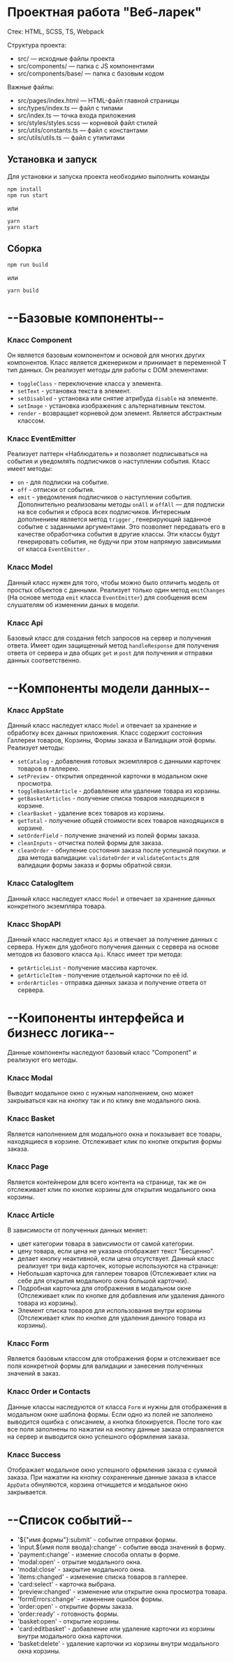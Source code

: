 # Проектная работа "Веб-ларек"

Стек: HTML, SCSS, TS, Webpack

Структура проекта:
- src/ — исходные файлы проекта
- src/components/ — папка с JS компонентами
- src/components/base/ — папка с базовым кодом

Важные файлы:
- src/pages/index.html — HTML-файл главной страницы
- src/types/index.ts — файл с типами
- src/index.ts — точка входа приложения
- src/styles/styles.scss — корневой файл стилей
- src/utils/constants.ts — файл с константами
- src/utils/utils.ts — файл с утилитами

## Установка и запуск
Для установки и запуска проекта необходимо выполнить команды

```
npm install
npm run start
```

или

```
yarn
yarn start
```
## Сборка

```
npm run build
```

или

```
yarn build
```

# --Базовые компоненты--

### **Класс Component**
Он является базовым компонентом и основой для многих других компонентов. Класс является дженериком и принимает в переменной  T  тип данных. 
Он реализует методы для работы с DOM элементами:
* `toggleClass` - переключение класса у элемента.
* `setText` - установка текста в элемент.
* `setDisabled` - установка или снятие атрибуда `disable` на элементе.
* `setImage` - установка изображения с альтернативным текстом.
* `render` - возвращает корневой дом элемент.
Является абстрактным классом.

### **Класс EventEmitter**
Реализует паттерн «Наблюдатель» и позволяет подписываться на события и уведомлять подписчиков
о наступлении события.
Класс имеет методы:
* `on` - для подписки на событие.
* `off` - отписки от события.
* `emit` - уведомления подписчиков о наступлении события. 
Дополнительно реализованы методы  `onAll` и  `offAll`  — для подписки на все события и сброса всех
подписчиков.
Интересным дополнением является метод  `trigger` , генерирующий заданное событие с заданными
аргументами. Это позволяет передавать его в качестве обработчика события в другие классы. Эти
классы будут генерировать события, не будучи при этом напрямую зависимыми от класса  `EventEmitter` .

### **Класс Model**
Данный класс нужен для того, чтобы можно было отличить модель от простых объектов с данными.
Реализует только один метод `emitChanges` (На основе метода `emit` класса `EventEmitter`) для сообщения всем слушателям об изменении даных в модели.

### **Класс Api**
Базовый класс для создания fetch запросов на сервер и получения ответа.
Имеет один защищенный метод `handleResponse` для получения ответа от сервера и два общих `get` и `post` для получения и отправки данных соответственно.

# --Компоненты модели данных--

### **Класс AppState**
Данный класс наследует класс `Model` и отвечает за хранение и обработку всех данных приложения.
Класс содержит состояния Галлереи товаров, Корзины, Формы заказа и Валидации этой формы.
Реализует методы:
* `setCatalog` - добавления готовых экземпляров с данными карточек товаров в галлерею.
* `setPreview` - открытия опреденной карточки в модальном окне просмотра.
* `toggleBasketArticle` - добавление или удаление товара из корзины.
* `getBasketArticles` - получение списка товаров находящихся в корзине.
* `clearBasket` - удаление всех товаров из корзины.
* `getTotal` - получение общей стоимости всех товаров находящихся в корзине.
* `setOrderField` - получение значений из полей формы заказа.
* `cleanInputs` - отчистка полей формы для заказа.
* `cleanOrder` - обнуление состояния заказа после успешной покупки.
и два метода валидации: `validateOrder` и `validateContacts` для валидации формы заказа и формы обратной связи.

### **Класс CatalogItem**
Данный класс наследует класс `Model` и отвечает за хранение данных конкретного экземпляра товара.

### **Класс ShopAPI**
Данный класс наследует класс `Api` и отвечает за получение данных с сервера. Нужен для удобного получения данных с сервера на основе методов из базового класса `Api`.
Класс имеет три метода:
* `getArticleList` - получение массива карточек.
* `getArticleItem` - получение отдельной карточки по её id.
* `orderArticles` - отправка данных заказа и получение ответа от сервера.

# --Коипоненты интерфейса и бизнесс логика--
Данные компоненты наследуют базовый класс "Component" и реализуют его методы.

### **Класс Modal**
Выводит модальное окно с нужным наполнением, оно может закрываться как на кнопку так и по клику вне модального окна.

### **Класс Basket**
Является наполнением для модального окна и показывает все товары, находящиеся в корзине. Отслеживает клик по кнопке открытия формы заказа.

### **Класс Page**
Является контейнером для всего контента на странице, так же он отслеживает клик по кнопке корзины для открытия модального окна корзины.

### **Класс Article**
В зависимости от полученных данных меняет: 
* цвет категории товара в зависимости от самой категории.
* цену товара, если цена не указана отображает текст "Бесценно".
* делает кнопку неактивной, если цена отсутствует.
Данный класс реализует три вида карточек, которые используются на странице: 
* Небольшая карточка для галлереи товаров (Отслеживает клик на себе для открытия модального окна большой карточки).
* Подробная карточка для отображения в модальном окне (Отслеживает клик по кнопке для добавления или удаления данного товара из корзины).
* Элемент списка товаров для использования внутри корзины (Отслеживает клик по кнопке для удаления данного товара из корзины).

### **Класс Form**
Является базовым классом для отображения форм и отслеживает все поля конкретной формы для валидации и занесения полученных значений в заказ.

### **Класс Order и Contacts**
Данные классы наследуются от класса `Form` и нужны для отображения в модальном окне шаблона формы. Если одно из полей не заполнено выводится ошибка с описанием, а кнопка блокируется. После того как все поля заполнены по нажатии на кнопку данные заказа отправляется на сервер и выводится окно успешного оформления заказа.

### **Класс Success**
Отображает модальное окно успешного офрмления заказа с суммой заказа. При нажатии на кнопку сохраненные данные заказа в классе `AppData` обнуляются, корзина отчищается и модальное окно закрывается.

# --Список событий--

* '${"имя формы"}:submit' - событие отправки формы.
* 'input.${имя поля ввода}:change' - событие ввода значений в форму.
* 'payment:change' - измение способа оплаты в форме.
* 'modal:open' - отрытие модального окна.
* 'modal:close' - закрытие модального окна.
* 'items:changed' - изменение списка товаров в галлерее.
* 'card:select' - карточка выбрана.
* 'preview:changed' - изменение или открытие окна просмотра товара.
* 'formErrors:change' - изменение ошибок формы.
* 'order:open' - открытие формы заказа.
* 'order:ready' - готовность формы.
* 'basket:open' - открытие корзины.
* 'card:editbasket' - добавление или удаление карточки из корзины внутри модального окна карточки.
* 'basket:delete' - удаление карточки из корзины внутри модального окна корзины.


